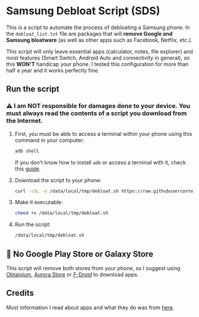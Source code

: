 # Samsung Debloat Script (SDS)

This is a script to automate the process of debloating a Samsung phone. In the `debloat_list.txt` file are packages that will **remove Google and Samsung bloatware** (as well as other apps such as Facebook, Netflix, etc.).

This script will only leave essential apps (calculator, notes, file explorer) and most features (Smart Switch, Android Auto and connectivity in general), so this **WON'T** handicap your phone. I tested this configuration for more than half a year and it works perfectly fine.

## Run the script

### ⚠️ I am NOT responsible for damages done to your device. You must always read the contents of a script you download from the Internet.

1. First, you must be able to access a terminal within your phone using this command in your computer:

    ```sh
    adb shell
    ```

    If you don't know how to install `adb` or access a terminal with it, check this [guide](https://www.reddit.com/r/samsung/comments/rzhz13/ultimate_samsung_oneui_debloat_privacy/).

2. Download the script to your phone:

    ```sh
    curl -sSL -o /data/local/tmp/debloat.sh https://raw.githubusercontent.com/davnpsh/samsung-debloat-script/main/debloat.sh
    ```

3. Make it executable:

    ```sh
    chmod +x /data/local/tmp/debloat.sh
    ```

4. Run the script:

    ```sh
    /data/local/tmp/debloat.sh
    ```

## 🚫 No Google Play Store or Galaxy Store

This script will remove both stores from your phone, so I suggest using [Obtainium](https://github.com/ImranR98/Obtainium), [Aurora Store](https://auroraoss.com/) or [F-Droid](https://f-droid.org/) to download apps.

## Credits

Most information I read about apps and what they do was from [here](https://docs.google.com/spreadsheets/d/12jEGQftFUL3vAI03X0Ku1LgoWFQKdwPA_WHuLh_2ics/edit?gid=0#gid=0).